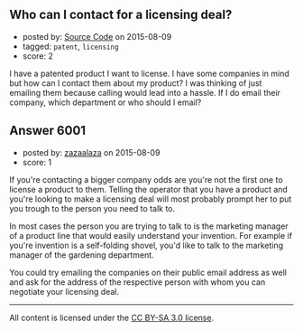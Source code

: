 ## Who can I contact for a licensing deal?

- posted by: [Source Code](https://stackexchange.com/users/6593558/source-code) on 2015-08-09
- tagged: `patent`, `licensing`
- score: 2

I have a patented product I want to license. I have some companies in mind but how can I contact them about my product? I was thinking of just emailing them because calling would lead into a hassle. If I do email their company, which department or who should I email? 


## Answer 6001

- posted by: [zazaalaza](https://stackexchange.com/users/4672194/zazaalaza) on 2015-08-09
- score: 1

If you're contacting a bigger company odds are you're not the first one to license a product to them. Telling the operator that you have a product and you're looking to make a licensing deal will most probably prompt her to put you trough to the person you need to talk to.

In most cases the person you are trying to talk to is the marketing manager of a product line that would easily understand your invention. For example if you're invention is a self-folding shovel, you'd like to talk to the marketing manager of the gardening department.

You could try emailing the companies on their public email address as well and ask for the address of the respective person with whom you can negotiate your licensing deal.



---

All content is licensed under the [CC BY-SA 3.0 license](https://creativecommons.org/licenses/by-sa/3.0/).
